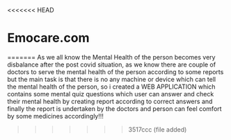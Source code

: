 <<<<<<< HEAD
# Emocare.com
=======
As we all know the Mental Health of the person becomes very disbalance after the post covid situation, as we know there are couple of doctors to serve the mental health of the person according to some reports but the main task is that there is no any machine or device which can tell the mental health of the person, so i created a WEB APPLICATION which contains some mental quiz questions which user can answer and check their mental health by creating report according to correct answers and finally the report is undertaken by the doctors and person can feel comfort by some medicines accordingly!!!  
>>>>>>> 3517ccc (file added)

